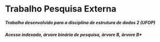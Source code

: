 # Trabalho Pesquisa Externa
##### Trabalho desenvolvido para a disciplina de estrutura de dados 2 (UFOP) 
##### Acesso indexado, árvore binária de pesquisa, árvore B, árvore B*
